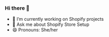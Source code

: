 ### Hi there 👋

- 🔭 I’m currently working on Shopify projects
- 💬 Ask me about Shopify Store Setup
- 😄 Pronouns: She/her
